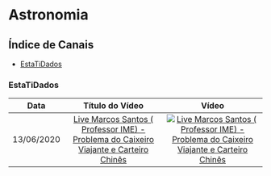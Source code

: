 # Astronomia

## Índice de Canais

* [EstaTiDados](#EstaTiDados)

### EstaTiDados

| Data | Título do Vídeo                                                                                      | Vídeo |
| -------|:----------------------------------------------------------------------------------------------------:|:-----:|
| 13/06/2020 | [Live Marcos Santos ( Professor IME) - Problema do Caixeiro Viajante e Carteiro Chinês](https://www.youtube.com/watch?v=1cofTGpUWj0) | [![Live Marcos Santos ( Professor IME) - Problema do Caixeiro Viajante e Carteiro Chinês](https://img.youtube.com/vi/1cofTGpUWj0/mqdefault.jpg)](http://www.youtube.com/watch?v=1cofTGpUWj0)|
